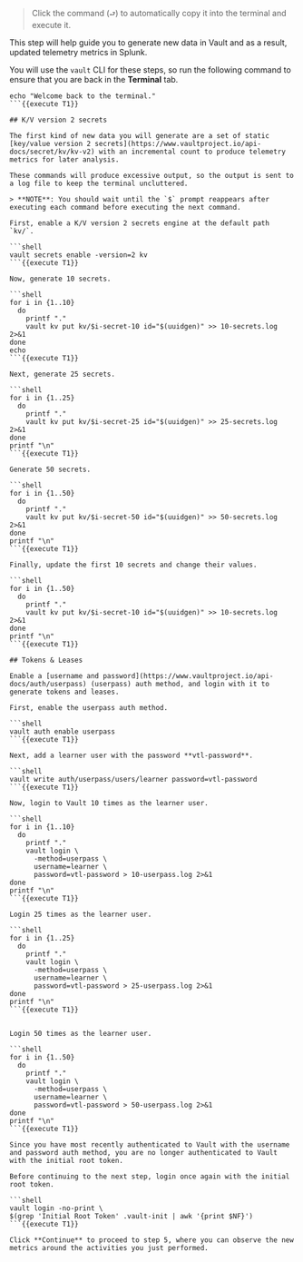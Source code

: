 > Click the command (`⮐`) to automatically copy it into the terminal and execute it.

This step will help guide you to generate new data in Vault and as a result, updated telemetry metrics in Splunk.

You will use the `vault` CLI for these steps, so run the following command to ensure that you are back in the **Terminal** tab.

```shell
echo "Welcome back to the terminal."
```{{execute T1}}

## K/V version 2 secrets

The first kind of new data you will generate are a set of static [key/value version 2 secrets](https://www.vaultproject.io/api-docs/secret/kv/kv-v2) with an incremental count to produce telemetry metrics for later analysis.

These commands will produce excessive output, so the output is sent to a log file to keep the terminal uncluttered.

> **NOTE**: You should wait until the `$` prompt reappears after executing each command before executing the next command.

First, enable a K/V version 2 secrets engine at the default path `kv/`.

```shell
vault secrets enable -version=2 kv
```{{execute T1}}

Now, generate 10 secrets.

```shell
for i in {1..10}
  do
    printf "."
    vault kv put kv/$i-secret-10 id="$(uuidgen)" >> 10-secrets.log 2>&1
done
echo
```{{execute T1}}

Next, generate 25 secrets.

```shell
for i in {1..25}
  do
    printf "."
    vault kv put kv/$i-secret-25 id="$(uuidgen)" >> 25-secrets.log 2>&1
done
printf "\n"
```{{execute T1}}

Generate 50 secrets.

```shell
for i in {1..50}
  do
    printf "."
    vault kv put kv/$i-secret-50 id="$(uuidgen)" >> 50-secrets.log 2>&1
done
printf "\n"
```{{execute T1}}

Finally, update the first 10 secrets and change their values.

```shell
for i in {1..50}
  do
    printf "."
    vault kv put kv/$i-secret-10 id="$(uuidgen)" >> 10-secrets.log 2>&1
done
printf "\n"
```{{execute T1}}

## Tokens & Leases

Enable a [username and password](https://www.vaultproject.io/api-docs/auth/userpass) (userpass) auth method, and login with it to generate tokens and leases.

First, enable the userpass auth method.

```shell
vault auth enable userpass
```{{execute T1}}

Next, add a learner user with the password **vtl-password**.

```shell
vault write auth/userpass/users/learner password=vtl-password
```{{execute T1}}

Now, login to Vault 10 times as the learner user.

```shell
for i in {1..10}
  do
    printf "."
    vault login \
      -method=userpass \
      username=learner \
      password=vtl-password > 10-userpass.log 2>&1
done
printf "\n"
```{{execute T1}}

Login 25 times as the learner user.

```shell
for i in {1..25}
  do
    printf "."
    vault login \
      -method=userpass \
      username=learner \
      password=vtl-password > 25-userpass.log 2>&1
done
printf "\n"
```{{execute T1}}


Login 50 times as the learner user.

```shell
for i in {1..50}
  do
    printf "."
    vault login \
      -method=userpass \
      username=learner \
      password=vtl-password > 50-userpass.log 2>&1
done
printf "\n"
```{{execute T1}}

Since you have most recently authenticated to Vault with the username and password auth method, you are no longer authenticated to Vault with the initial root token.

Before continuing to the next step, login once again with the initial root token.

```shell
vault login -no-print \
$(grep 'Initial Root Token' .vault-init | awk '{print $NF}')
```{{execute T1}}

Click **Continue** to proceed to step 5, where you can observe the new metrics around the activities you just performed.
